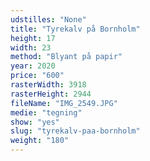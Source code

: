 ```yaml
---
udstilles: "None"
title: "Tyrekalv på Bornholm"
height: 17
width: 23
method: "Blyant på papir"
year: 2020
price: "600"
rasterWidth: 3918
rasterHeight: 2944
fileName: "IMG_2549.JPG"
medie: "tegning"
show: "yes"
slug: "tyrekalv-paa-bornholm"
weight: "180"
---
```

